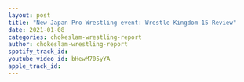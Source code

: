```yaml
---
layout: post
title: "New Japan Pro Wrestling event: Wrestle Kingdom 15 Review"
date: 2021-01-08
categories: chokeslam-wrestling-report
author: chokeslam-wrestling-report
spotify_track_id: 
youtube_video_id: bHewM705yYA
apple_track_id: 
---
```

